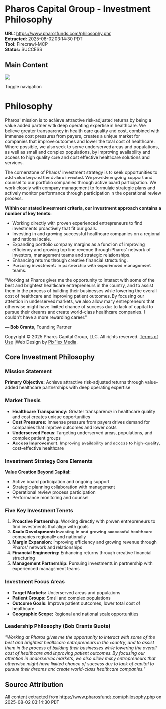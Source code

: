 # Pharos Capital Group - Investment Philosophy
**URL:** https://www.pharosfunds.com/philosophy.php  
**Extracted:** 2025-08-02 03:14:30 PDT  
**Tool:** Firecrawl-MCP  
**Status:** SUCCESS  

## Main Content

[![](https://pharosfunds.com/assets/images/Pharos-Capital-Group-logo.png)](https://pharosfunds.com/)

Toggle navigation

# Philosophy

Pharos' mission is to achieve attractive risk-adjusted returns by being a value added partner with deep operating expertise in healthcare. We believe greater transparency in health care quality and cost, combined with immense cost pressures from payers, creates a unique market for companies that improve outcomes and lower the total cost of healthcare. Where possible, we also seek to serve underserved areas and populations, as well as small and complex populations, by improving availability and access to high quality care and cost effective healthcare solutions and services.

The cornerstone of Pharos' investment strategy is to seek opportunities to add value beyond the dollars invested. We provide ongoing support and counsel to our portfolio companies through active board participation. We work closely with company management to formulate strategic plans and actively monitor performance through participation in the operational review process.

**Within our stated investment criteria, our investment approach contains a number of key tenets:**

- Working directly with proven experienced entrepreneurs to find investments proactively that fit our goals.
- Investing in and growing successful healthcare companies on a regional and national scale.
- Expanding portfolio company margins as a function of improving efficiency and growing top line revenue through Pharos' network of investors, management teams and strategic relationships.
- Enhancing returns through creative financial structuring.
- Pursuing investments in partnership with experienced management teams.

"Working at Pharos gives me the opportunity to interact with some of the best and brightest healthcare entrepreneurs in the country, and to assist them in the process of building their businesses while lowering the overall cost of healthcare and improving patient outcomes. By focusing our attention in underserved markets, we also allow many entrepreneurs that otherwise might have limited chance of success due to lack of capital to pursue their dreams and create world-class healthcare companies. I couldn't have a more rewarding career."

**— Bob Crants**, Founding Partner

Copyright © 2025 Pharos Capital Group, LLC. All rights reserved. [Terms of Use](https://pharosfunds.com/terms-of-use.php) |Web Design by [PixFlex Media](http://www.pixflex.com/ "Web Designer for Private Equity Firms").

## Core Investment Philosophy

### Mission Statement
**Primary Objective:** Achieve attractive risk-adjusted returns through value-added healthcare partnerships with deep operating expertise

### Market Thesis
- **Healthcare Transparency:** Greater transparency in healthcare quality and cost creates unique opportunities
- **Cost Pressures:** Immense pressure from payers drives demand for companies that improve outcomes and lower costs
- **Underserved Focus:** Targeting underserved areas, populations, and complex patient groups
- **Access Improvement:** Improving availability and access to high-quality, cost-effective healthcare

### Investment Strategy Core Elements

**Value Creation Beyond Capital:**
- Active board participation and ongoing support
- Strategic planning collaboration with management
- Operational review process participation
- Performance monitoring and counsel

### Five Key Investment Tenets

1. **Proactive Partnership:** Working directly with proven entrepreneurs to find investments that align with goals
2. **Scale Development:** Investing in and growing successful healthcare companies regionally and nationally  
3. **Margin Expansion:** Improving efficiency and growing revenue through Pharos' network and relationships
4. **Financial Engineering:** Enhancing returns through creative financial structuring
5. **Management Partnership:** Pursuing investments in partnership with experienced management teams

### Investment Focus Areas
- **Target Markets:** Underserved areas and populations
- **Patient Groups:** Small and complex populations
- **Outcome Goals:** Improve patient outcomes, lower total cost of healthcare
- **Geographic Scope:** Regional and national scale opportunities

### Leadership Philosophy (Bob Crants Quote)
*"Working at Pharos gives me the opportunity to interact with some of the best and brightest healthcare entrepreneurs in the country, and to assist them in the process of building their businesses while lowering the overall cost of healthcare and improving patient outcomes. By focusing our attention in underserved markets, we also allow many entrepreneurs that otherwise might have limited chance of success due to lack of capital to pursue their dreams and create world-class healthcare companies."*

## Source Attribution
All content extracted from https://www.pharosfunds.com/philosophy.php on 2025-08-02 03:14:30 PDT